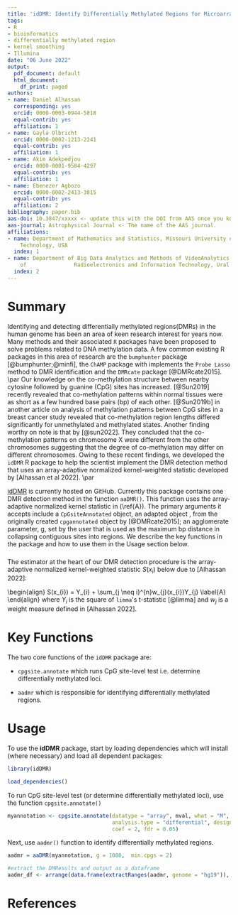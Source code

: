 ```yaml
---
title: 'idDMR: Identify Differentially Methylated Regions for Microarray Data '
tags:
- R
- bioinformatics
- differentially methylated region
- kernel smoothing
- Illumina
date: "06 June 2022"
output:
  pdf_document: default
  html_document:
    df_print: paged
authors:
- name: Daniel Alhassan
  corresponding: yes
  orcid: 0000-0003-0944-5818
  equal-contrib: yes
  affiliation: 1
- name: Gayla Olbricht
  orcid: 0000-0002-1213-2241
  equal-contrib: yes
  affiliation: 1
- name: Akim Adekpedjou
  orcid: 0000-0001-9584-4297
  equal-contrib: yes
  affiliation: 1
- name: Ebenezer Agbozo
  orcid: 0000-0002-2413-3815
  equal-contrib: yes
  affiliation: 2
bibliography: paper.bib
aas-doi: 10.3847/xxxxx <- update this with the DOI from AAS once you know it.
aas-journal: Astrophysical Journal <- The name of the AAS journal.
affiliations:
- name: Department of Mathematics and Statistics, Missouri University of Science and
    Technology, USA
  index: 1
- name: Department of Big Data Analytics and Methods of VideoAnalytics, Institute
    of               Radioelectronics and Information Technology, Ural Federal University
  index: 2
---
```


# Summary
Identifying and detecting differentially methylated regions(DMRs) in  the human genome has been an area of keen research interest for years now. Many methods and their associated `R` packages have been proposed to solve problems related to DNA methylation data.  A few common existing R packages in this area of research are the  `bumphunter` package [@bumphunter;@minfi], the `ChAMP` package with implements the `Probe Lasso` method to DMR identification and the `DMRcate` package [@DMRcate2015]. \par
Our knowledge on the co-methylation structure between nearby cytosine followed by guanine (CpG) sites has increased. [@Sun2019] recently revealed that co-methylation patterns within normal tissues  were as short as a few hundred base pairs (bp) of each other. [@Sun2019b] in another article on analysis of methylation patterns between CpG sites in a breast cancer study revealed that co-methylation region lengths differed significantly for unmethylated and methylated states. Another finding worthy on note is that by [@sun2022].
They concluded that the co-methylation patterns on chromosome X were different from the other chromosomes suggesting that the degree of co-methylation may differ on different chromosomes. Owing to these recent findings, we developed the `idDMR`  R package to help the scientist implement the DMR detection method that uses an array-adaptive normalized kernel-weighted statistic developed by [Alhassan et al 2022]. \par

[idDMR](https://github.com/DanielAlhassan/idDMR) is currently hosted on GitHub. Currently this package contains one DMR detection method in the function `aaDMR()`. This function uses the array-adaptive normalized kernel statistic in (\ref{A}). The primary arguments it accepts include a `CpGsiteAnnotated` object, an adapted object , from the originally created `cpgannotated` object by [@DMRcate2015]; an agglomerate parameter, g, set by the user that is used as the maximum bp distance in collapsing contiguous sites into regions. We describe the key functions in the package and how to use them in the Usage section below.
 
### 
The estimator at the heart of our DMR detection procedure is the array-adaptive normalized kernel-weighted statistic $S(x_{i})$ below due to [Alhassan 2022]:

\begin{align}
S(x_{i}) = Y_{i} + \sum_{j \neq i}^{n}w_{j}(x_{i})Y_{j}
\label{A}
\end{align}
where $Y_{i}$ is the square of `limma`'s t-statistic [@limma] and $w_{j}$ is a weight measure defined in [Alhassan 2022].

# Key Functions
The two core functions of the `idDMR` package are:
- `cpgsite.annotate` which runs CpG site-level test i.e. determine differentially methylated loci.

- `aadmr` which is responsible for identifying differentially methylated regions.


# Usage
To use the **idDMR** package, start by loading dependencies which will install (where necessary) and load all dependent packages:

```r
library(idDMR)

load_dependencies()
```

To run CpG site-level test (or determine differentially methylated loci), use the function `cpgsite.annotate()`
```r
myannotation <- cpgsite.annotate(datatype = "array", mval, what = "M", arraytype = "450K",
                                 analysis.type = "differential", design = design_mat,
                                 coef = 2, fdr = 0.05)
```

Next, use `aadmr()` function to identify differentially methylated regions.
```r
aadmr = aaDMR(myannotation, g = 1000,  min.cpgs = 2)

#extract the DMResults and output as a dataframe
aadmr_df <- arrange(data.frame(extractRanges(aadmr, genome = "hg19")), seqnames)

```

# References

